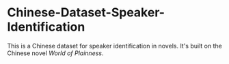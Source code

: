 # Chinese-Dataset-Speaker-Identification
This is a Chinese dataset for speaker identification in novels. It's built on the Chinese novel *World of Plainness*.
